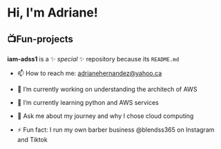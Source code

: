 <h1>Hi, I'm Adriane! </h1>

<h2>📺Fun-projects </h2>



**iam-adss1** is a ✨ _special_ ✨ repository because its `README.md`

- 📫 How to reach me: adrianehernandez@yahoo.ca

- 🔭 I’m currently working on understanding the architech of AWS 
- 🌱 I’m currently learning python and AWS services
- 💬 Ask me about my journey and why I chose cloud computing
- ⚡ Fun fact: I run my own barber business @blendss365 on Instagram and Tiktok

